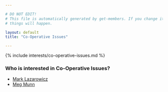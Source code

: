 ```yaml
---

# DO NOT EDIT!
# This file is automatically generated by get-members. If you change it, bad
# things will happen.

layout: default
title: "Co-Operative Issues"

---
```


{% include interests/co-operative-issues.md %}

### Who is interested in Co-Operative Issues?


* [Mark Lazarowicz](/members/mark-lazarowicz.html)
* [Meg Munn](/members/meg-munn.html)
